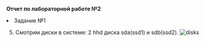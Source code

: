 **Отчет по лабораторной работе №2**

<li>Задание №1</li>

5) Смотрим диски в системе: 2 hhd диска sda(ssd1) и sdb(ssd2).
![disks](https://raw.github.com/Kc0va/suzenOS/tree/master/laba%202/images/пункт%205.jpg)

